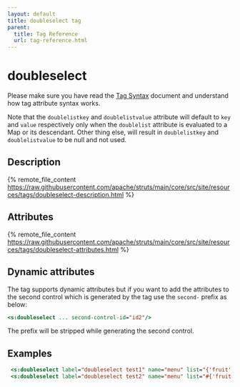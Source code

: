 ```yaml
---
layout: default
title: doubleselect tag
parent:
  title: Tag Reference
  url: tag-reference.html
---
```


# doubleselect

Please make sure you have read the [Tag Syntax](tag-syntax) document and understand how tag attribute syntax works.

Note that the `doublelistkey` and `doublelistvalue` attribute will default to `key` and `value` respectively only when 
the `doublelist` attribute is evaluated to a Map or its descendant. Other thing else, will result in `doublelistkey` 
and `doublelistvalue` to be null and not used.

## Description

{% remote_file_content https://raw.githubusercontent.com/apache/struts/main/core/src/site/resources/tags/doubleselect-description.html %}

## Attributes

{% remote_file_content https://raw.githubusercontent.com/apache/struts/main/core/src/site/resources/tags/doubleselect-attributes.html %}

## Dynamic attributes

The tag supports dynamic attributes but if you want to add the attributes to the second control which is generated
by the tag use the `second-` prefix as below:

```jsp
<s:doubleselect ... second-control-id="id2"/>
```

The prefix will be stripped while generating the second control. 

## Examples

```jsp
 <s:doubleselect label="doubleselect test1" name="menu" list="{'fruit','other'}" doubleName="dishes" doubleList="top == 'fruit' ? {'apple', 'orange'} : {'monkey', 'chicken'}" />
 <s:doubleselect label="doubleselect test2" name="menu" list="#{'fruit':'Nice Fruits', 'other':'Other Dishes'}" doubleName="dishes" doubleList="top == 'fruit' ? {'apple', 'orange'} : {'monkey', 'chicken'}" />
```
